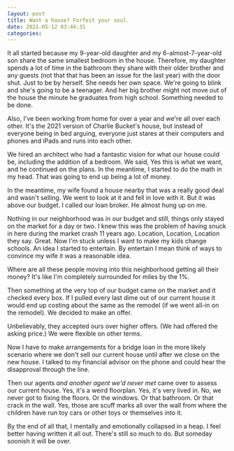 ```yaml
---
layout: post
title: Want a house? Forfeit your soul.
date: 2021-05-12 03:44:31
categories:
---
```


It all started because my 9-year-old daughter and my 6-almost-7-year-old son share the same smallest bedroom in the house. Therefore, my daughter spends a lot of time in the bathroom they share with their older brother and any guests (not that that has been an issue for the last year) with the door shut. Just to be by herself. She needs her own space. We're going to blink and she's going to be a teenager. And her big brother might not move out of the house the minute he graduates from high school. Something needed to be done.

Also, I've been working from home for over a year and we're all over each other. It's the 2021 version of Charlie Bucket's house, but instead of everyone being in bed arguing, everyone just stares at their computers and phones and iPads and runs into each other.

We hired an architect who had a fantastic vision for what our house could be, including the addition of a bedroom. We said, Yes this is what we want, and he continued on the plans. In the meantime, I started to do the math in my head. That was going to end up being a lot of money.&nbsp;

In the meantime, my wife found a house nearby that was a really good deal and wasn't selling. We went to look at it and fell in love with it. But it was above our budget. I called our loan broker. He almost hung up on me.

Nothing in our neighborhood was in our budget and still, things only stayed on the market for a day or two. I knew this was the problem of having snuck in here during the market crash 11 years ago. Location, Location, Location they say. Great. Now I'm stuck unless I want to make my kids change schools. An idea I started to entertain. By entertain I mean think of ways to convince my wife it was a reasonable idea.

Where are all these people moving into this neighborhood getting all their money? It's like I'm completely surrounded for miles by the 1%.

Then something at the very top of our budget came on the market and it checked every box. If I pulled every last dime out of our current house it would end up costing about the same as the remodel (if we went all-in on the remodel). We decided to make an offer.&nbsp;

Unbelievably, they accepted ours over higher offers. (We had offered the asking price.) We were flexible on other terms.

Now I have to make arrangements for a bridge loan in the more likely scenario where we don't sell our current house until after we close on the new house. I talked to my financial advisor on the phone and could hear the disapproval through the line.

Then our agents&nbsp;_and another agent we'd never met_ came over to assess our current house. Yes, it's a weird floorplan. Yes, it's very lived in. No, we never got to fixing the floors. Or the windows. Or that bathroom. Or that crack in the wall. Yes, those are scuff marks all over the wall from where the children have run toy cars or other toys or themselves into it.&nbsp;

By the end of all that, I mentally and emotionally collapsed in a heap. I feel better having written it all out. There's still so much to do. But someday soonish it will be over.
